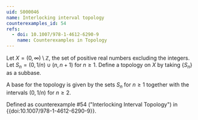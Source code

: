 ```yaml
---
uid: S000046
name: Interlocking interval topology
counterexamples_id: 54
refs:
  - doi: 10.1007/978-1-4612-6290-9
    name: Counterexamples in Topology
---
```


Let $X = (0,\infty)\setminus\mathbb Z$, the set of positive real numbers excluding the integers.  Let $S_n = (0,1/n) \cup (n,n+1)$ for $n \geq 1$. Define a topology on $X$ by taking $\{S_n\}$ as a subbase.

A base for the topology is given by the sets $S_n$ for $n\ge 1$ together with the intervals $(0,1/n)$ for $n\ge 2$.

Defined as counterexample #54 ("Interlocking Interval Topology")
in {{doi:10.1007/978-1-4612-6290-9}}.
